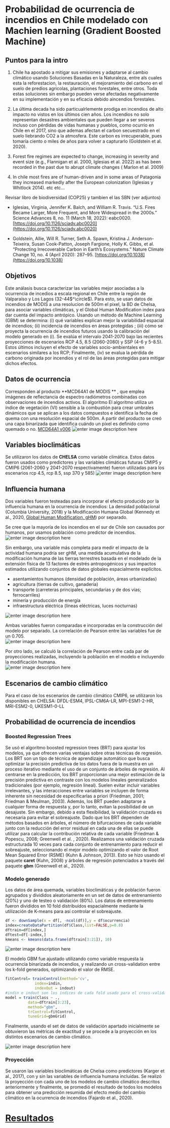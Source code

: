 # Probabilidad de ocurrencia de incendios en Chile modelado con Machien learning (Gradient Boosted Machine)

## Puntos para la intro

1. Chile ha apostado a mitigar sus emisiones y adaptarse al cambio climático usando Soluciones Basadas en la Naturaleza, entre als cuales esta la reforestacion, la restauración, el mejoramiento del carbono en el suelo de predios agricolas, plantaciones forestales, entre otros. Toda estas soluciones sin embargo pueden verse afectadas negativamente en su implementación y en su eficacia debido aincendios forestales.

2. La última decada ha sido particualrlemente prodiga en incendios de alto impacto no vistos en los últimos cien años. Los incendios no solo representan desastres ambientales que pueden llegar a ser severos incluso con pérdidas de vidas humanas y pueblos, como ocurrio en Chile en el 2017, sino que ademas afectan el carbon secuestrado en el suelo liebrando CO2 a la atmosfera. Este carbon es irrecuperable, pues tomaría ciento o miles de años para volver a capturarlo (Goldstein et al. 2020).

3. Forest fire regimes are expected to change,  increasing in severity and event size (e.g., Flannigan et al. 2000, Iglesias et al. 2022) as has been recorded in the past due to abrupt climate changes  ( Marlon et al. 2009)

4. In chile most fires are of human-driven and in some areas of Patagonia they increased markedly after the European colonization (Iglesias y Whitlock 2014). etc etc...

Revisar libro de biodiversidad (COP25) y tambien el las SBN (ver adjuntos)

 
- Iglesias, Virginia, Jennifer K. Balch, and William R. Travis. “U.S. Fires Became Larger, More Frequent, and More Widespread in the 2000s.” Science Advances 8, no. 11 (March 18, 2022): eabc0020. [https://doi.org/10.1126/sciadv.abc0020](https://doi.org/10.1126/sciadv.abc0020)

- Goldstein, Allie, Will R. Turner, Seth A. Spawn, Kristina J. Anderson-Teixeira, Susan Cook-Patton, Joseph Fargione, Holly K. Gibbs, et al. “Protecting Irrecoverable Carbon in Earth’s Ecosystems.” Nature Climate Change 10, no. 4 (April 2020): 287–95. [https://doi.org/10.1038](https://doi.org/10.1038)


## Objetivos

Este análasis busca caracterizar las variables mejor asociadas a la ocurrencia de incedios a escala regional en Chile entre la región de Valparaíso y Los Lagos (32-44$^\circle$). Para esto, se usan datos de incendios de MODIS a una resolucion de 500m el pixel, la BD de Chelsa, para  asociar variables climáticas, y el Global Human Modification index para dar cuenta del impacto antrópico. Usando un método de Machine Learning (GBM) se determina:  (i) qué variables explican mejor la variabilidad espacial de incendios; (ii) incidencia de incendios en áreas protegidas ; (iii) cómo se proyecta la ocurrencia de incendios futuros usando la calibración del modelo generado en (i). Se evalúa el intervalo 2041-2070 bajo las recientes proyecciones de escenarios RCP 4.5, 8.5 (2060-2080) y SSP (4-6 y 5-8.5). Estos últimos  incluyen el efecto de  variables socio-ambientales en escenarios similares a los RCP;   Finalmente, (iv) se evalua la pérdida de carbono originada por incendios y el rol de las áreas protegidas para mitigar dichos efectos.




## Datos de ocurrencia
Corresponden al producto **MCD64A1 de MODIS ** , que emplea imágenes de reflectancia de espectro radiómetros combinadas con observaciones de incendios activos. El algoritmo El algoritmo utiliza un índice de vegetación (VI) sensible a la combustión para crear umbrales dinámicos que se aplican a los datos compuestos e identifica la fecha de quema con una resolución espacial de 500m. A partir del producto se creó una capa binarizada que identifica cuándo un píxel es definido como quemado o no. [MCD64A1  v006](https://lpdaac.usgs.gov/products/mcd64a1v006/)
![enter image description here](https://github.com/Vakkhus/PN-Incendios/blob/main/Figures/Plots/Ocurrencias.png?raw=true)

## Variables bioclimáticas

Se utilizaron los datos de **CHELSA** como variable climática. Estos datos fueron usados como predictores y las variables climáticas futuras CMIP5 y CMIP6 (2061-2060 y 2041-2070 respectivamente) fueron utilizadas para los escenarios rcp 4.5, rcp 8.5, ssp 370 y 585) ![enter image description here](https://github.com/Vakkhus/PN-Incendios/blob/main/Figures/Plots/bio.png?raw=true)

## Influencia humana
Dos variables fueron testeadas para incorporar el efecto producido por la influencia humana en la ocurrencia de incendios: La densidad poblacional (Columbia University, 2018) y la Modificación Humana Global (Kennedy et al., 2020, [Global Human Modification, gHM](https://sedac.ciesin.columbia.edu/data/set/lulc-human-modification-terrestrial-systems))  por separado. 

Se cree que la mayoría de los incendios en el sur de Chile son causados por humanos, por usamos población como predictor de incendios.  
![enter image description here](https://github.com/Vakkhus/PN-Incendios/blob/main/Figures/Plots/poblacion.png?raw=true)

Sin embargo, una variable más completa para medir el impacto de la actividad humana podría ser gHM, una medida acumulativa de la modificación humana de las tierras terrestres basada en el modelado de la extensión física de 13 factores de estrés antropogénicos y sus impactos estimados utilizando conjuntos de datos globales espacialmente explícitos. 

 - asentamientos humanos (densidad de población, áreas urbanizadas)
-  agricultura (tierras de cultivo, ganadería)
-  transporte (carreteras principales, secundarias y de dos vías; ferrocarriles)
-  minería y producción de energía
-  infraestructura eléctrica (líneas eléctricas, luces nocturnas)  

![enter image description here](https://github.com/Vakkhus/PN-Incendios/blob/main/Figures/Plots/ghm.png?raw=true)

Ambas variables fueron comparadas e incorporadas en la construcción del modelo por separado. La correlación de Pearson entre las variables fue de un 0.705.  
![enter image description here](https://github.com/Vakkhus/PN-Incendios/blob/main/Figures/Plots/ghm%20vs%20density.png?raw=true)

Por otro lado, se calculó la correlación de Pearson entre cada par de proyecciones realizadas, incluyendo la población en el modelo e incluyendo la modificación humana.  
![enter image description here](https://github.com/Vakkhus/PN-Incendios/blob/main/Figures/Plots/corr_pearson_(2).png?raw=true)

## Escenarios de cambio climático
Para el caso de los escenarios de cambio climático CMIP6, se utilizaron los disponibles en CHELSA: DFDL-ESM4, IPSL-CM6A-LR, MPI-ESM1-2-HR, MRI-ESM2-0, UKESM1-0-LL

## Probabilidad de ocurrencia de incendios
### Boosted Regression Trees
Se usó el algoritmo boosted regression trees (BRT) para ajustar los modelos, ya que ofrecen varias ventajas sobre otras técnicas de regresión. Los BRT son un tipo de técnica de aprendizaje automático que busca optimizar la precisión predictiva de los datos fuera de la muestra en un proceso iterativo mediante el uso de un conjunto de árboles de regresión. Al centrarse en la predicción, los BRT proporcionan una mejor estimación de la precisión predictiva en contraste con los modelos lineales generalizados tradicionales (por ejemplo, regresión lineal). Suelen evitar incluir variables irrelevantes, y las interacciones entre variables se incluyen de forma inherente sin necesidad de especificarlas a priori (Friedman, 2001; Friedman & Meulman, 2003). Además, los BRT pueden adaptarse a cualquier forma de respuesta y, por lo tanto, evitan la posibilidad de un desajuste. Sin embargo, debido a esta flexibilidad, la validación cruzada es necesaria para evitar el sobreajuste. Dado que los BRT dependen de métodos basados en árboles, el número de bifurcaciones de cada variable junto con la reducción del error residual en cada una de ellas se puede utilizar para calcular la contribución relativa de cada variable (Friedman & Popescu, 2008; Greenwell et al. , 2020). Realizamos una validación cruzada estructurada 10 veces para cada conjunto de entrenamiento para reducir el sobreajuste, seleccionando el mejor modelo optimizando el valor de Root Mean Squared Error (RSME) (Kuhn & Johnson, 2013). Esto se hizo usando el paquete **caret** (Kuhn, 2008) y árboles de regresión potenciados a través del paquete **gbm** (Greenwell et al., 2020).

### Modelo generado
Los datos de área quemada, variables bioclimáticas y de población fueron agrupados y divididos aleatoriamente en un set de datos de entrenamiento (20%) y uno de testeo o validación (80%). Los datos de entrenamiento fueron divididos en 10 fold distribuídos espacialmente mediante la utilización de K-means para así controlar el sobreajuste. 

```R
df <- downSample(x = df[, -ncol(df)],y = df$ocurrencia)
index=createDataPartition(df$Class,list=FALSE,p=0.8)
dftrain=df[index,]
dftest=df[-index,]
kmeans <- kmeans(data.frame(dftrain[3:21]), 10)
```
![enter image description here](https://github.com/Vakkhus/PN-Incendios/blob/main/Figures/Plots/kmeansmap.png?raw=true)

El modelo GBM fue ajustado utilizando como variable respuesta la ocurrencia binarizada de incendios, y realizando un cross-validation entre los k-fold generados, optimizando el valor de RMSE.
```R
fitControl= trainControl(method='cv', 
			 index=indin, 
			 indexOut = indout) 
#indin e indout son los índices de cada fold usado para el cross-validation
model = train(Class ~ ., 
	      data=dftrain[3:23], 
	      method="gbm", 
	      trControl=fitControl, 
	      tuneGrid=gbmGrid)
```
 Finalmente, usando el set de datos de validación apartado inicialmente se obtuvieron las métricas de exactitud y se procede a la proyección en los distintos escenarios de cambio climático. 

![enter image description here](https://github.com/Vakkhus/PN-Incendios/blob/main/Figures/Plots/diagrama_final.png?raw=true)

### Proyección

Se usaron las variables bioclimáticas de Chelsa como predictores (Karger et al., 2017), con y sin las variables de influencia humana incluídas. Se realizó la proyección con cada uno de los modelos de cambio climático descritos anteriormente y finalmente, se promedió el resultado de todos los modelos para obtener una predicción resumida del efecto medio del cambio climático en la ocurrencia de incendios (Fajardo et al., 2020).

# [Resultados](https://github.com/Vakkhus/PN-Incendios/tree/main/Results/Raster)
